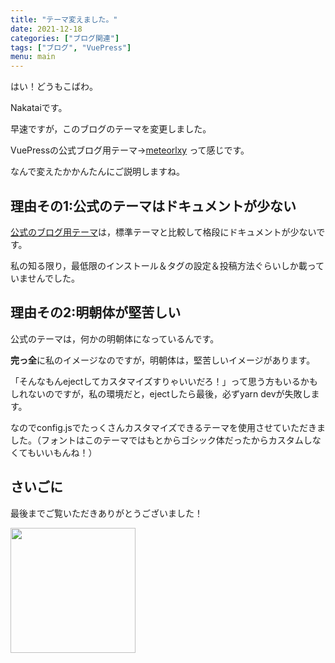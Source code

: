 ```yaml
---
title: "テーマ変えました。"
date: 2021-12-18
categories: ["ブログ関連"]
tags: ["ブログ", "VuePress"]
menu: main
---
```


<!--more-->
はい！どうもこばわ。

Nakataiです。

早速ですが，このブログのテーマを変更しました。

VuePressの公式ブログ用テーマ→[meteorlxy](https://github.com/meteorlxy/vuepress-theme-meteorlxy/)
って感じです。

なんで変えたかかんたんにご説明しますね。

## 理由その1:公式のテーマはドキュメントが少ない

[公式のブログ用テーマ](https://github.com/vuepress/vuepress-theme-blog)は，標準テーマと比較して格段にドキュメントが少ないです。

私の知る限り，最低限のインストール＆タグの設定＆投稿方法ぐらいしか載っていませんでした。

## 理由その2:明朝体が堅苦しい

公式のテーマは，何かの明朝体になっているんです。

**完っ全**に私のイメージなのですが，明朝体は，堅苦しいイメージがあります。

「そんなもんejectしてカスタマイズすりゃいいだろ！」って思う方もいるかもしれないのですが，私の環境だと，ejectしたら最後，必ずyarn devが失敗します。

なのでconfig.jsでたっくさんカスタマイズできるテーマを使用させていただきました。（フォントはこのテーマではもとからゴシック体だったからカスタムしなくてもいいもんね！）

## さいごに

最後までご覧いただきありがとうございました！

<img src="https://i.imgur.com/nccwxxa.png" width="200">

<Disqus>
